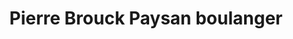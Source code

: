 ---
title: "Pierre Brouck Paysan boulanger"
url: /chanteloup/pierre-brouck-paysan-boulanger/
shop: Hofladen
---